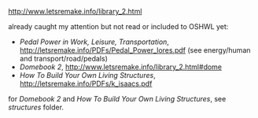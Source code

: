 http://www.letsremake.info/library_2.html


already caught my attention but not read or included to OSHWL yet:

  - *Pedal Power in Work, Leisure, Transportation*, http://letsremake.info/PDFs/Pedal_Power_lores.pdf (see energy/human and transport/road/pedals)
  - *Domebook 2*, http://www.letsremake.info/library_2.html#dome
  - *How To Build Your Own Living Structures*, http://letsremake.info/PDFs/k_isaacs.pdf

for *Domebook 2* and *How To Build Your Own Living Structures*, see *structures* folder.